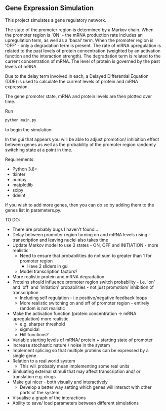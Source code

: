 ## Gene Expression Simulation

This project simulates a gene regulatory network. 

The state of the promoter region is determined by a Markov chain. 
When the promoter region is 'ON' - the mRNA production rate includes an upregulation term, as well as a 'basal' term.
When the promoter region is 'OFF' - only a degradation term is present.
The rate of mRNA upregulation is related to the past levels of protein concentration (weighted by an activation function and the interaction strength). 
The degradation term is related to the current concentration of mRNA.
The level of protein is governed by the past levels of mRNA. 

Due to the delay term involved in each, a Delayed Differential Equation (DDE) is used to calculate the current levels of protein and mRNA expression.

The gene promoter state, mRNA and protein levels are then plotted over time.

Run
```bash
python main.py
```
to begin the simulation.

In the gui that appears you will be able to adjust promotion/ inhibition effect between genes as well as the probability of the promoter region randomly switching state at a point in time.

Requirements:
* Python 3.8+
* tkinter
* numpy
* matplotlib
* scipy
* ddeint

If you wish to add more genes, then you can do so by adding them to the genes list in parameters.py.

TO DO:

* There are probably bugs I haven't found...
* Delay between promoter region turning on and mRNA levels rising - transcription and leaving nuclei also takes time
* Update Markov model to use 3 states - ON, OFF and INITIATION - more realistic 
    - Need to ensure that probabilities do not sum to greater than 1 for promoter region
        - Have 2 sliders in gui
    - Model transcription factors?
* More realistic protein and mRNA degradation
* Proteins should influence promoter region switch probability - i.e. 'on' and 'off' and 'initiation' probabilities - not just promotion/ inhibition of transcription
    - Including self regulation - i.e positive/negative feedback loops
    - More realistic switching on and off of promoter region - entirely random is not realistic
* Make the activation function (protein concentration -> mRNA upregulation) more realistic
    - e.g. sharper threshold
    - sigmoidal
    - Hill functions?
* Variable starting levels of mRNA/ protein + starting state of promoter
* Increase stochastic nature / noise in the system
* Implement splicing so that multiple proteins can be expressed by a single gene
* Relation to a real world system
    - This will probably mean implementing some real units
* Simluating external stimuli that may affect  transcription and/ or translation e.g. drugs
* Make gui nicer - both visually and interactively
    - Develop a better way setting which genes will interact with other parts of the system
* Visualise a graph of the interactions
* Ability to save/ load parameters between different simulations

